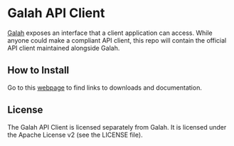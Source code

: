# Galah API Client

[Galah](/galah-group/galah) exposes an interface that a client application can
access. While anyone could make a compliant API client, this repo will contain
the official API client maintained alongside Galah.

## How to Install

Go to this [webpage](http://galah-group.github.com/galah-apiclient/) to find
links to downloads and documentation.

## License

The Galah API Client is licensed separately from Galah. It is licensed under
the Apache License v2 (see the LICENSE file).
